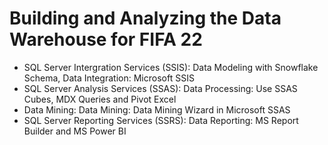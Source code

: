 # Building and Analyzing the Data Warehouse for FIFA 22

+ SQL Server Intergration Services (SSIS):
  Data Modeling with Snowflake Schema,
  Data Integration: Microsoft SSIS
+ SQL Server Analysis Services (SSAS):
  Data Processing: Use SSAS Cubes, MDX Queries and Pivot Excel 
+ Data Mining:
  Data Mining: Data Mining Wizard in Microsoft SSAS
+ SQL Server Reporting Services (SSRS):
  Data Reporting: MS Report Builder and MS Power BI
